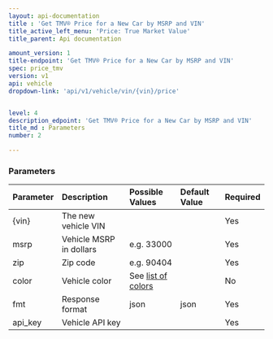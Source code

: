 ```yaml
---
layout: api-documentation
title : 'Get TMV® Price for a New Car by MSRP and VIN'
title_active_left_menu: 'Price: True Market Value'
title_parent: Api documentation

amount_version: 1
title-endpoint: 'Get TMV® Price for a New Car by MSRP and VIN'
spec: price_tmv
version: v1
api: vehicle
dropdown-link: 'api/v1/vehicle/vin/{vin}/price'


level: 4
description_edpoint: 'Get TMV® Price for a New Car by MSRP and VIN'
title_md : Parameters
number: 2

---
```


### Parameters

| Parameter  | Description                           | Possible Values   | Default Value | Required |
|:-----------|:--------------------------------------|:----------------- |:------------- |:-------- |
| {vin} 	 | The new vehicle VIN 					 | 					 | 				 | Yes		|
| msrp       | Vehicle MSRP in dollars               | e.g. 33000        |               | Yes      |
| zip        | Zip code		                         | e.g. 90404        |               | Yes      |
| color      | Vehicle color	                     | See [list of colors](http://developer.edmunds.com/api-documentation/vehicle/price_tmv/v1/03_calculatenewtmv_vin/api-description.html)|   | No       |
| fmt        | Response format                       | json              | json          | Yes      |
| api_key    | Vehicle API key                       |                   |               | Yes      |
